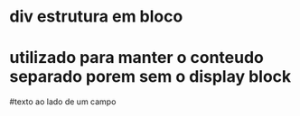 # div estrutura em bloco

# utilizado para manter o conteudo separado  porem sem o display block 


#texto ao lado de um campo